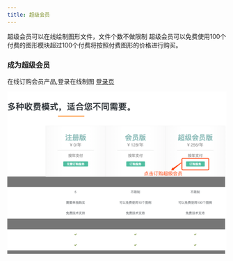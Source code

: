 ```yaml
---
title: 超级会员
---
```

超级会员可以在线绘制图形文件，文件个数不做限制
超级会员可以免费使用100个付费的图形模块超过100个付费将按照付费图形的价格进行购买。


<script async src="https://pagead2.googlesyndication.com/pagead/js/adsbygoogle.js"></script><ins class="adsbygoogle" style="display:block; text-align:center;" data-ad-layout="in-article" data-ad-format="fluid" data-ad-client="ca-pub-9055212255210230" data-ad-slot="7941459222"></ins> <script>(adsbygoogle = window.adsbygoogle || []).push({});</script>
### 成为超级会员
在线订购会员产品,登录在线制图 [登录页](https://www.freedgo.com/login.html "在线制图")

![成为超级会员](/public/themes/freedgo/getvipuser.png "成为超级会员")